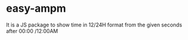 # easy-ampm
It is a JS package to show time in 12/24H format from the given seconds after 00:00 /12:00AM
